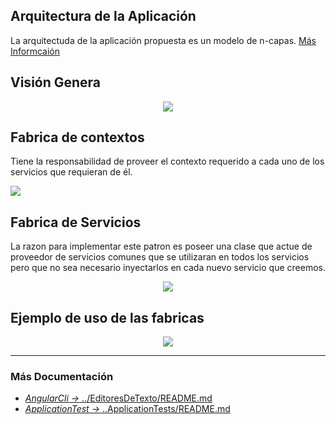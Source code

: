 ## Arquitectura de la Aplicación

La arquitectuda de la aplicación propuesta es un modelo de n-capas. [Más Informcaión](https://geeks.ms/jkpelaez/2009/05/30/arquitectura-basada-en-capas/)

## Visión Genera

<div style="text-align:center">

![][image_ref_a30ff4ads]

</div>

[image_ref_a30ff4ads]:https://github.com/patricioarena/Editores/blob/develop/Documentation/VisionGeneral.jpg

## Fabrica de contextos
<p>Tiene la responsabilidad de proveer el contexto requerido a cada uno de los servicios que requieran de
él.</p>

![][image_ref_a31ff4ads]

[image_ref_a31ff4ads]:https://github.com/patricioarena/Editores/blob/develop/Documentation/AbstractCotextFactory.jpg

## Fabrica de Servicios
<p>La razon para implementar este patron es poseer una clase que actue de proveedor de servicios comunes
que se utilizaran en todos los servicios pero que no sea necesario inyectarlos en cada nuevo servicio
que creemos.</p>
<div style="text-align:center">

![][image_ref_a32ff4ads]

</div>

[image_ref_a32ff4ads]:https://github.com/patricioarena/Editores/blob/develop/Documentation/AbstractServiceFactory.jpg

## Ejemplo de uso de las fabricas

<div style="text-align:center">

![][image_ref_a33ff4ads]

</div>

[image_ref_a33ff4ads]:https://github.com/patricioarena/Editores/blob/develop/Documentation/Example.jpg

---

### Más Documentación

- [*AngularCli →* ../EditoresDeTexto/README.md](https://github.com/patricioarena/Editores/tree/develop/EditoresDeTexto)
- [*ApplicationTest →* ..ApplicationTests/README.md](https://github.com/patricioarena/Editores/tree/develop/ApplicationTests)
